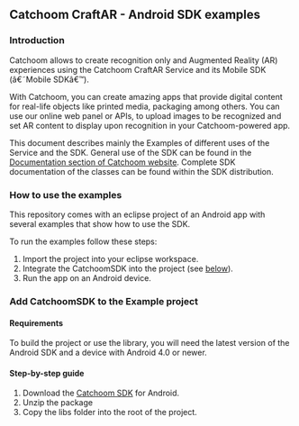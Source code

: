 ## Catchoom CraftAR - Android SDK examples

### Introduction

Catchoom allows to create recognition only and Augmented Reality (AR)
experiences using the Catchoom CraftAR Service and its Mobile SDK (â€˜Mobile SDKâ€™).

With Catchoom, you can create amazing apps that provide digital content
for real-life objects like printed media, packaging among others. You
can use our online web panel or APIs, to upload images to be recognized and set
AR content to display upon recognition in your Catchoom-powered
app.

This document describes mainly the Examples of different uses of the Service and the SDK.
General use of the SDK can be found in the [Documentation section of Catchoom website](http://catchoom.com/documentation/sdk/ios/). Complete SDK documentation of the
classes can be found within the SDK distribution.

### How to use the examples

This repository comes with an eclipse project of an Android app with several
examples that show how to use the SDK.

To run the examples follow these steps:
 1.  Import the project into your eclipse workspace.
 2.  Integrate the CatchoomSDK into the project (see [below](#step-by-step-guide)).
 3.  Run the app on an Android device.

### Add CatchoomSDK to the Example project

#### Requirements

To build the project or use the library, you will need the latest version of the Android
SDK and a device with Android 4.0 or newer.

#### Step-by-step guide
1.  Download the [Catchoom SDK](http://catchoom.com/product/mobile-sdk/) for Android.
2.  Unzip the package
3.  Copy the libs folder into the root of the project.
